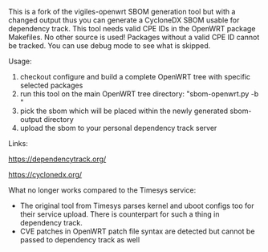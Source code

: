 This is a fork of the vigiles-openwrt SBOM generation tool but with a changed output thus you can generate a CycloneDX SBOM usable for dependency track.
This tool needs valid CPE IDs in the OpenWRT package Makefiles. No other source is used! Packages without a valid CPE ID cannot be tracked. You can use debug mode to see what is skipped.

Usage: 
1. checkout configure and build a complete OpenWRT tree with specific selected packages
2. run this tool on the main OpenWRT tree directory: "sbom-openwrt.py -b <your-openwrt-dir>"
3. pick the sbom which will be placed within the newly generated sbom-output directory
4. upload the sbom to your personal dependency track server

Links:

https://dependencytrack.org/

https://cyclonedx.org/

What no longer works compared to the Timesys service:
* The original tool from Timesys parses kernel and uboot configs too for their service upload. There is counterpart for such
  a thing in dependency track.
* CVE patches in OpenWRT patch file syntax are detected but cannot be passed to dependency track as well